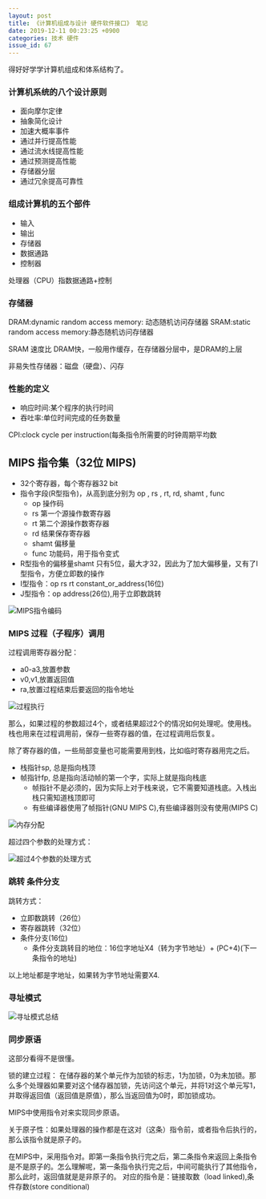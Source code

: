 ```yaml
---
layout: post
title: 《计算机组成与设计 硬件软件接口》 笔记
date: 2019-12-11 00:23:25 +0900
categories: 技术 硬件
issue_id: 67
---
```

得好好学学计算机组成和体系结构了。

### 计算机系统的八个设计原则

- 面向摩尔定律
- 抽象简化设计
- 加速大概率事件
- 通过并行提高性能
- 通过流水线提高性能
- 通过预测提高性能
- 存储器分层
- 通过冗余提高可靠性 

### 组成计算机的五个部件
- 输入
- 输出
- 存储器
- 数据通路
- 控制器

处理器（CPU）指数据通路+控制

### 存储器
DRAM:dynamic random access memory: 动态随机访问存储器
SRAM:static random access memory:静态随机访问存储器

SRAM 速度比 DRAM快，一般用作缓存，在存储器分层中，是DRAM的上层

非易失性存储器：磁盘（硬盘）、闪存

### 性能的定义
- 响应时间:某个程序的执行时间
- 吞吐率:单位时间完成的任务数量

CPI:clock cycle per instruction(每条指令所需要的时钟周期平均数

## MIPS 指令集（32位 MIPS)

- 32个寄存器，每个寄存器32 bit
- 指令字段(R型指令)，从高到底分别为 op , rs , rt, rd, shamt , func
  - op 操作码
  - rs 第一个源操作数寄存器
  - rt 第二个源操作数寄存器
  - rd 结果保存寄存器
  - shamt 偏移量
  - func 功能码，用于指令变式
-  R型指令的偏移量shamt 只有5位，最大才32，因此为了加大偏移量，又有了I型指令，方便立即数的操作
-  I型指令：op rs rt constant_or_address(16位)
-  J型指令：op address(26位),用于立即数跳转
   
![MIPS指令编码][1]

### MIPS 过程（子程序）调用
过程调用寄存器分配：
- a0-a3,放置参数
- v0,v1,放置返回值
- ra,放置过程结束后要返回的指令地址

![过程执行][2]

那么，如果过程的参数超过4个，或者结果超过2个的情况如何处理呢。使用栈。栈也用来在过程调用前，保存一些寄存器的值，在过程调用后恢复。

除了寄存器的值，一些局部变量也可能需要用到栈，比如临时寄存器用完之后。

- 栈指针sp, 总是指向栈顶
- 帧指针fp, 总是指向活动帧的第一个字，实际上就是指向栈底
  - 帧指针不是必须的，因为实际上对于栈来说，它不需要知道栈底。入栈出栈只需知道栈顶即可
  - 有些编译器使用了帧指针(GNU MIPS C),有些编译器则没有使用(MIPS C)
  
![内存分配][3]

超过四个参数的处理方式：

![超过4个参数的处理方式][4]

### 跳转 条件分支
跳转方式：
- 立即数跳转（26位）
- 寄存器跳转（32位）
- 条件分支(16位)
  - 条件分支跳转目的地位：16位字地址X4（转为字节地址）+ (PC+4)(下一条指令的地址)

以上地址都是字地址，如果转为字节地址需要X4.

### 寻址模式
![寻址模式总结][5]

### 同步原语
这部分看得不是很懂。

锁的建立过程：
在储存器的某个单元作为加锁的标志，1为加锁，0为未加锁。那么多个处理器如果要对这个储存器加锁，先访问这个单元，并将1对这个单元写1，并取得返回值（返回值是原值），那么当返回值为0时，即加锁成功。

MIPS中使用指令对来实现同步原语。

关于原子性：如果处理器的操作都是在这对（这条）指令前，或者指令后执行的，那么该指令就是原子的。

在MIPS中，采用指令对。即第一条指令执行完之后，第二条指令来返回上条指令是不是原子的。怎么理解呢，第一条指令执行完之后，中间可能执行了其他指令，那么此时，返回值就是是非原子的。
对应的指令是：链接取数（load linked),条件存数(store conditional)


[1]: https://raw.githubusercontent.com/Ncerzzk/MyBlog/master/img/mips_op_code.png

[2]: https://raw.githubusercontent.com/Ncerzzk/MyBlog/master/img/mips_process.png
[3]: https://raw.githubusercontent.com/Ncerzzk/MyBlog/master/img/mips_memory.png
[4]: https://raw.githubusercontent.com/Ncerzzk/MyBlog/master/img/mips_more_than_4.png
[5]: https://raw.githubusercontent.com/Ncerzzk/MyBlog/master/img/mips_find_address.png